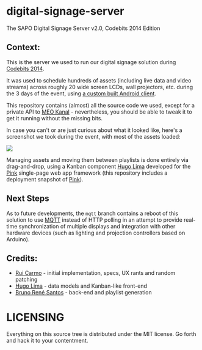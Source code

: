 digital-signage-server
======================

The SAPO Digital Signage Server v2.0, Codebits 2014 Edition

## Context:

This is the server we used to run our digital signage solution during [Codebits 2014][cb].

It was used to schedule hundreds of assets (including live data and video streams) across roughly 20 wide screen LCDs, wall projectors, etc. during the 3 days of the event, using [a custom built Android client][ac].

This repository contains (almost) all the source code we used, except for a private API to [MEO Kanal][mk] - nevertheless, you should be able to tweak it to get it running without the missing bits.

In case you can't or are just curious about what it looked like, here's a screenshot we took during the event, with most of the assets loaded:

<img src="https://raw.githubusercontent.com/sapo/digital-signage-server/codebits2014/about/screenshot.jpg">

Managing assets and moving them between playlists is done entirely via drag-and-drop, using a Kanban component [Hugo Lima](https://github.com/hmiguellima) developed for the [Pink][pink] single-page web app framework (this repository includes a deployment snapshot of [Pink][pink]).

## Next Steps

As to future developments, the `mqtt` branch contains a reboot of this solution to use [MQTT][mqtt] instead of HTTP polling in an attempt to provide real-time synchronization of multiple displays and integration with other hardware devices (such as lighting and projection controllers based on Arduino).

## Credits:

* [Rui Carmo](https://github.com/rcarmo) - initial implementation, specs, UX rants and random patching
* [Hugo Lima](https://github.com/hmiguellima) - data models and Kanban-like front-end
* [Bruno René Santos](https://github.com/brunorene) - back-end and playlist generation

# LICENSING

Everything on this source tree is distributed under the MIT license. Go forth and hack it to your contentment.

[ink]: http://ink.sapo.pt
[cb]: https://codebits.eu
[ac]: https://github.com/sapo/android-signage-client
[cl]: https://github.com/sapo/digital-signage-client
[c]: https://github.com/FedericoCeratto/bottle-cork
[b]: https://github.com/bbangert/beaker
[mqtt]: http://mqtt.org
[mk]: http://kanal.pt
[pink]: http://github.com/sapo/pink
